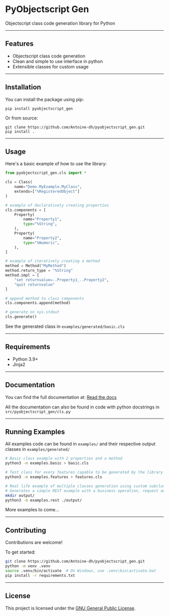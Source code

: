 # PyObjectscript Gen

Objectscript class code generation library for Python

---

## Features

- Objectscript class code generation 
- Clean and simple to use interface in python
- Extensible classes for custom usage

---

## Installation

You can install the package using pip:

```shell
pip install pyobjectscript_gen
````

Or from source:

```shell
git clone https://github.com/Antoine-dh/pyobjectscript_gen.git
pip install .
```

---

## Usage

Here's a basic example of how to use the library:

```python
from pyobjectscript_gen.cls import *

cls = Class(
    name="Demo.MyExample.MyClass",
    extends=["%RegisteredObject"]
)

# example of declaratively creating properties
cls.components = [
    Property(
        name="Property1",
        type="%String",
    ),
    Property(
        name="Property2",
        type="%Numeric",
    ),
]

# example of iteratively creating a method
method = Method("MyMethod")
method.return_type = "%String"
method.impl = [
    "set returnvalue=..Property1_..Property2",
    "quit returnvalue"
]

# append method to class components
cls.components.append(method)

# generate on sys.stdout
cls.generate()
```

See the generated class in `examples/generated/basic.cls`

---

## Requirements

* Python 3.9+
* Jinja2

---

## Documentation

You can find the full documentation at: [Read the docs](https://pyobjectscript-gen.readthedocs.io/en/latest/)

All the documentation can also be found in code with python docstrings in `src/pyobjectscript_gen/cls.py`

---

## Running Examples

All examples code can be found in `examples/` and their respective output classes in `examples/generated/`

```bash
# Basic class example with 2 properties and a method
python3 -m examples.basic > basic.cls

# Test class for every features capable to be generated by the library
python3 -m examples.features > features.cls

# Real life example of multiple classes generation using custom subclasses of the library's components
# Generates a simple REST example with a business operation, request and response classes in the specified directory
mkdir output/
python3 -m examples.rest ./output/
```

More examples to come...

---

## Contributing

Contributions are welcome!

To get started:

```bash
git clone https://github.com/Antoine-dh/pyobjectscript_gen.git
python -m venv .venv
source .venv/bin/activate  # On Windows, use .venv\bin\activate.bat
pip install -r requirements.txt
```

---

## License

This project is licensed under the [GNU General Public License](https://www.gnu.org/licenses/gpl-3.0.txt).
